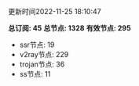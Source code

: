 更新时间2022-11-25 18:10:47

**总订阅: 45**
**总节点: 1328**
**有效节点: 295**
- ssr节点: 19
- v2ray节点: 229
- trojan节点: 36
- ss节点: 11
